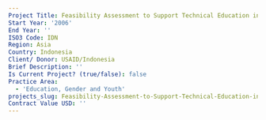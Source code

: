 ```yaml
---
Project Title: Feasibility Assessment to Support Technical Education in Aech Province
Start Year: '2006'
End Year: ''
ISO3 Code: IDN
Region: Asia
Country: Indonesia
Client/ Donor: USAID/Indonesia
Brief Description: ''
Is Current Project? (true/false): false
Practice Area:
  - 'Education, Gender and Youth'
projects_slug: Feasibility-Assessment-to-Support-Technical-Education-in-Aech-Province
Contract Value USD: ''
---
```


